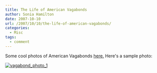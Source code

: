 ```yaml
---
title: The Life of American Vagabonds
author: Sonia Hamilton
date: 2007-10-10
url: /2007/10/10/the-life-of-american-vagabonds/
categories:
  - Misc
tags:
  - comment
---
```

Some cool photos of American Vagabonds [here.][1] Here's a sample photo:

<!--more-->

[![vagabond_photo_1][2]][3]

 [1]: http://ziza.es/2007/07/23/page,1,3,La_vida_de_vagabundos_americanos_42_fotos.html
 [2]: http://blog2.snowfrog.net/wp-content/uploads/2007/10/01_polaroidkidd_83008.jpg
 [3]: http://blog2.snowfrog.net/wp-content/uploads/2007/10/01_polaroidkidd_83008.jpg "vagabond_photo_1"
